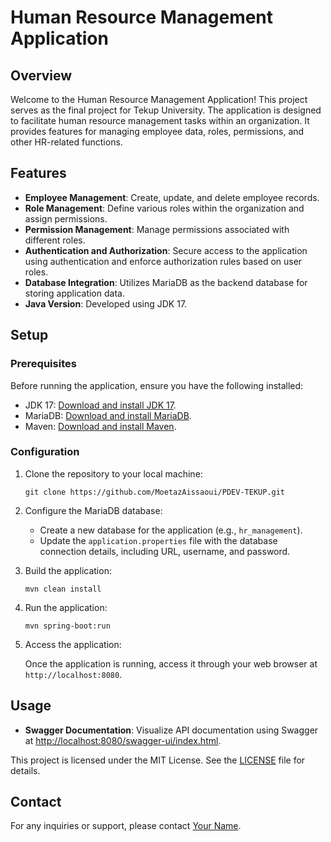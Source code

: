 # Human Resource Management Application

## Overview

Welcome to the Human Resource Management Application! This project serves as the final project for Tekup University. The application is designed to facilitate human resource management tasks within an organization. It provides features for managing employee data, roles, permissions, and other HR-related functions.

## Features

- **Employee Management**: Create, update, and delete employee records.
- **Role Management**: Define various roles within the organization and assign permissions.
- **Permission Management**: Manage permissions associated with different roles.
- **Authentication and Authorization**: Secure access to the application using authentication and enforce authorization rules based on user roles.
- **Database Integration**: Utilizes MariaDB as the backend database for storing application data.
- **Java Version**: Developed using JDK 17.

## Setup

### Prerequisites

Before running the application, ensure you have the following installed:

- JDK 17: [Download and install JDK 17](https://www.oracle.com/java/technologies/javase-jdk17-downloads.html).
- MariaDB: [Download and install MariaDB](https://mariadb.org/download/).
- Maven: [Download and install Maven](https://maven.apache.org/download.cgi).

### Configuration

1. Clone the repository to your local machine:

    ```
    git clone https://github.com/MoetazAissaoui/PDEV-TEKUP.git
    ```

2. Configure the MariaDB database:
   
    - Create a new database for the application (e.g., `hr_management`).
    - Update the `application.properties` file with the database connection details, including URL, username, and password.

3. Build the application:

    ```
    mvn clean install
    ```

4. Run the application:

    ```
    mvn spring-boot:run
    ```

5. Access the application:

    Once the application is running, access it through your web browser at `http://localhost:8080`.

## Usage

- **Swagger Documentation**: Visualize API documentation using Swagger at [http://localhost:8080/swagger-ui/index.html](http://localhost:8080/swagger-ui/index.html).
  
This project is licensed under the MIT License. See the [LICENSE](LICENSE) file for details.

## Contact

For any inquiries or support, please contact [Your Name](mailto:your.email@example.com).
